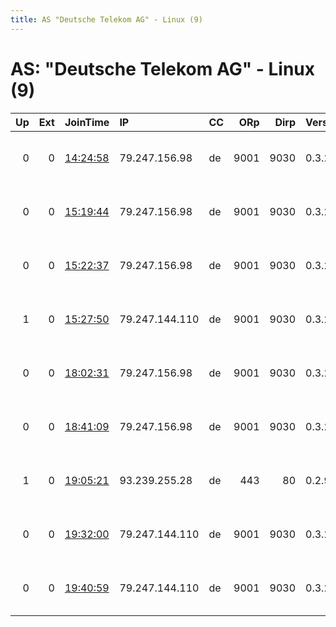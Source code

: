 ```yaml
---
title: AS "Deutsche Telekom AG" - Linux (9)
---
```


# AS: "Deutsche Telekom AG" - Linux (9)

|   Up |   Ext | JoinTime                                                                                            | IP             | CC   |   ORp |   Dirp | Version   | Contact                      | Nickname   |   eFamMembers |
|-----:|------:|:----------------------------------------------------------------------------------------------------|:---------------|:-----|------:|-------:|:----------|:-----------------------------|:-----------|--------------:|
|    0 |     0 | [14:24:58](https://metrics.torproject.org/rs.html#details/D25D419C167F3CC8D4D05CD2A7E2945BB287934C) | 79.247.156.98  | de   |  9001 |   9030 | 0.3.2.9   | tor ymybe &lt;tor AT ymy dot | ymybe      |             1 |
|    0 |     0 | [15:19:44](https://metrics.torproject.org/rs.html#details/FC3E5D099244933EDCE3F2760BCE8C7DFB436285) | 79.247.156.98  | de   |  9001 |   9030 | 0.3.2.9   | tor ymybe &lt;tor AT ymy dot | ymybe      |             1 |
|    0 |     0 | [15:22:37](https://metrics.torproject.org/rs.html#details/E9D799CE3EE9E2FA0FB169DB43CB7BEE6C4944C7) | 79.247.156.98  | de   |  9001 |   9030 | 0.3.2.9   | tor ymybe &lt;tor AT ymy dot | ymybe      |             1 |
|    1 |     0 | [15:27:50](https://metrics.torproject.org/rs.html#details/7AB6D8538B48F4FF92D79404C182D7B31EB8C03C) | 79.247.144.110 | de   |  9001 |   9030 | 0.3.2.9   | tor ymybe &lt;tor AT ymy dot | ymybe      |             1 |
|    0 |     0 | [18:02:31](https://metrics.torproject.org/rs.html#details/268EFCCEDC96AC7AB13CE498030A5CBF8B1305B7) | 79.247.156.98  | de   |  9001 |   9030 | 0.3.2.9   | tor ymybe &lt;tor AT ymy dot | ymybe      |             1 |
|    0 |     0 | [18:41:09](https://metrics.torproject.org/rs.html#details/04F1E4F4F6902975F60DB14862BFCCAD64C87A2A) | 79.247.156.98  | de   |  9001 |   9030 | 0.3.2.9   | tor ymybe &lt;tor AT ymy dot | ymybe      |             1 |
|    1 |     0 | [19:05:21](https://metrics.torproject.org/rs.html#details/C83E43BA7D93784AE22CDA282195AC7D6761F2B8) | 93.239.255.28  | de   |   443 |     80 | 0.2.9.14  | Tashi Relay &lt;tashi-tor@ma | TashiPi    |             1 |
|    0 |     0 | [19:32:00](https://metrics.torproject.org/rs.html#details/1452A20CF635579E2B15FE0A646F87110E09F5FD) | 79.247.144.110 | de   |  9001 |   9030 | 0.3.2.9   | tor ymybe &lt;tor AT ymy dot | ymybe      |             1 |
|    0 |     0 | [19:40:59](https://metrics.torproject.org/rs.html#details/A8CB8B2D0DF5B1C8CAB6ABB0C3449709051A64DC) | 79.247.144.110 | de   |  9001 |   9030 | 0.3.2.9   | tor ymybe &lt;tor AT ymy dot | ymybe      |             1 |
